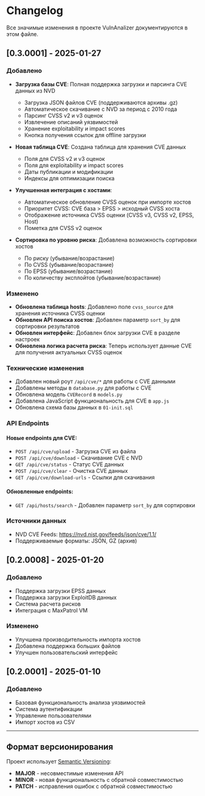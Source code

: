 # Changelog

Все значимые изменения в проекте VulnAnalizer документируются в этом файле.

## [0.3.0001] - 2025-01-27

### Добавлено
- **Загрузка базы CVE**: Полная поддержка загрузки и парсинга CVE данных из NVD
  - Загрузка JSON файлов CVE (поддерживаются архивы .gz)
  - Автоматическое скачивание с NVD за период с 2010 года
  - Парсинг CVSS v2 и v3 оценок
  - Извлечение описаний уязвимостей
  - Хранение exploitability и impact scores
  - Кнопка получения ссылок для offline загрузки

- **Новая таблица CVE**: Создана таблица для хранения CVE данных
  - Поля для CVSS v2 и v3 оценок
  - Поля для exploitability и impact scores
  - Даты публикации и модификации
  - Индексы для оптимизации поиска

- **Улучшенная интеграция с хостами**:
  - Автоматическое обновление CVSS оценок при импорте хостов
  - Приоритет CVSS: CVE база > EPSS > исходный CVSS хоста
  - Отображение источника CVSS оценки (CVSS v3, CVSS v2, EPSS, Host)
  - Пометка для CVSS v2 оценок

- **Сортировка по уровню риска**: Добавлена возможность сортировки хостов
  - По риску (убывание/возрастание)
  - По CVSS (убывание/возрастание)
  - По EPSS (убывание/возрастание)
  - По количеству эксплойтов (убывание/возрастание)

### Изменено
- **Обновлена таблица hosts**: Добавлено поле `cvss_source` для хранения источника CVSS оценки
- **Обновлен API поиска хостов**: Добавлен параметр `sort_by` для сортировки результатов
- **Обновлен интерфейс**: Добавлен блок загрузки CVE в разделе настроек
- **Обновлена логика расчета риска**: Теперь использует данные CVE для получения актуальных CVSS оценок

### Технические изменения
- Добавлен новый роут `/api/cve/*` для работы с CVE данными
- Добавлены методы в `database.py` для работы с CVE
- Обновлена модель `CVERecord` в `models.py`
- Добавлена JavaScript функциональность для CVE в `app.js`
- Обновлена схема базы данных в `01-init.sql`

### API Endpoints
#### Новые endpoints для CVE:
- `POST /api/cve/upload` - Загрузка CVE из файла
- `POST /api/cve/download` - Скачивание CVE с NVD
- `GET /api/cve/status` - Статус CVE данных
- `POST /api/cve/clear` - Очистка CVE данных
- `GET /api/cve/download-urls` - Ссылки для скачивания

#### Обновленные endpoints:
- `GET /api/hosts/search` - Добавлен параметр `sort_by` для сортировки

### Источники данных
- NVD CVE Feeds: https://nvd.nist.gov/feeds/json/cve/1.1/
- Поддерживаемые форматы: JSON, GZ (архив)

## [0.2.0008] - 2025-01-20

### Добавлено
- Поддержка загрузки EPSS данных
- Поддержка загрузки ExploitDB данных
- Система расчета рисков
- Интеграция с MaxPatrol VM

### Изменено
- Улучшена производительность импорта хостов
- Добавлена поддержка больших файлов
- Улучшен пользовательский интерфейс

## [0.2.0001] - 2025-01-10

### Добавлено
- Базовая функциональность анализа уязвимостей
- Система аутентификации
- Управление пользователями
- Импорт хостов из CSV

---

## Формат версионирования

Проект использует [Semantic Versioning](https://semver.org/lang/ru/):

- **MAJOR** - несовместимые изменения API
- **MINOR** - новая функциональность с обратной совместимостью
- **PATCH** - исправления ошибок с обратной совместимостью
